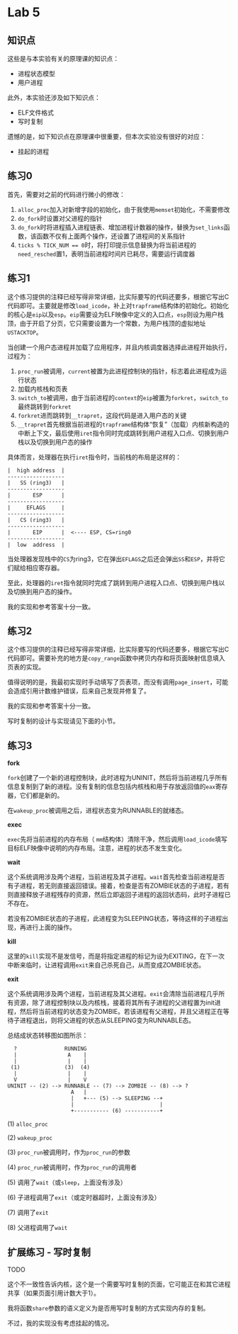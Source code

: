 # Lab 5

## 知识点

这些是与本实验有关的原理课的知识点：

* 进程状态模型
* 用户进程

此外，本实验还涉及如下知识点：

* ELF文件格式
* 写时复制

遗憾的是，如下知识点在原理课中很重要，但本次实验没有很好的对应：

* 挂起的进程

## 练习0

首先，需要对之前的代码进行微小的修改：

1. `alloc_proc`加入对新增字段的初始化，由于我使用`memset`初始化，不需要修改
2. `do_fork`时设置对父进程的指针
3. `do_fork`时将进程插入进程链表、增加进程计数器的操作，替换为`set_links`函数，该函数不仅有上面两个操作，还设置了进程间的关系指针
4. `ticks % TICK_NUM == 0`时，将打印提示信息替换为将当前进程的`need_resched`置1，表明当前进程时间片已耗尽，需要运行调度器

## 练习1

这个练习提供的注释已经写得非常详细，比实际要写的代码还要多，根据它写出C代码即可。主要就是修改`load_icode`，补上对`trapframe`结构体的初始化。初始化的核心是`eip`以及`esp`。`eip`需要设为ELF映像中定义的入口点，`esp`则设为用户栈顶，由于开启了分页，它只需要设置为一个常数，为用户栈顶的虚拟地址`USTACKTOP`。

当创建一个用户态进程并加载了应用程序，并且内核调度器选择此进程开始执行，过程为：

1. `proc_run`被调用，`current`被置为此进程控制块的指针，标志着此进程成为运行状态
2. 加载内核栈和页表
3. `switch_to`被调用，由于当前进程的`context`的`eip`被置为`forkret`，`switch_to`最终跳转到`forkret`
4. `forkret`进而跳转到`__trapret`，这段代码是进入用户态的关键
5. `__trapret`首先根据当前进程的`trapframe`结构体“恢复”（加载）内核新构造的中断上下文，最后使用`iret`指令同时完成跳转到用户进程入口点、切换到用户栈以及切换到用户态的操作

具体而言，处理器在执行`iret`指令时，当前栈的布局是这样的：

```
|  high address  |
------------------
|   SS (ring3)   |
------------------
|       ESP      |
------------------
|     EFLAGS     |
------------------
|   CS (ring3)   |
------------------
|       EIP      |  <---- ESP, CS=ring0
------------------
|  low  address  |
```

当处理器发现栈中的`CS`为ring3，它在弹出`EFLAGS`之后还会弹出`SS`和`ESP`，并将它们赋给相应寄存器。

至此，处理器的`iret`指令就同时完成了跳转到用户进程入口点、切换到用户栈以及切换到用户态的操作。

我的实现和参考答案十分一致。

## 练习2

这个练习提供的注释已经写得非常详细，比实际要写的代码还要多，根据它写出C代码即可。需要补充的地方是`copy_range`函数中拷贝内存和将页面映射信息填入页表的实现。

值得说明的是，我最初实现时手动填写了页表项，而没有调用`page_insert`，可能会造成引用计数维护错误，后来自己发现并修复了。

我的实现和参考答案十分一致。

写时复制的设计与实现请见下面的小节。

## 练习3

**fork**

`fork`创建了一个新的进程控制块，此时进程为UNINIT，然后将当前进程几乎所有信息复制到了新的进程。没有复制的信息包括内核栈和用于存放返回值的`eax`寄存器，它们都是新的。

在`wakeup_proc`被调用之后，进程状态变为RUNNABLE的就绪态。

**exec**

`exec`先将当前进程的内存布局（  `mm`结构体）清除干净，然后调用`load_icode`填写目标ELF映像中说明的内存布局。注意，进程的状态不发生变化。

**wait**

这个系统调用涉及两个进程，当前进程及其子进程。`wait`首先检查当前进程是否有子进程，若无则直接返回错误。接着，检查是否有ZOMBIE状态的子进程，若有则直接释放子进程残存的资源，然后立即返回子进程的返回状态码，此时子进程已不存在。

若没有ZOMBIE状态的子进程，此进程变为SLEEPING状态，等待这样的子进程出现，再进行上面的操作。

**kill**

这里的`kill`实现不是发信号，而是将指定进程的标记为设为EXITING，在下一次中断来临时，让进程调用`exit`来自己杀死自己，从而变成ZOMBIE状态。

**exit**

这个系统调用涉及两个进程，当前进程及其父进程。`exit`会清除当前进程几乎所有资源，除了进程控制块以及内核栈，接着将其所有子进程的父进程置为init进程，然后将当前进程的状态变为ZOMBIE。若该进程有父进程，并且父进程正在等待子进程退出，则将父进程的状态从SLEEPING变为RUNNABLE态。

总结成状态转移图如图所示：

```
  ?               RUNNING
  |                A    |
  |                |    |
 (1)              (3)  (4)
  |                |    |
  V                |    V
UNINIT -- (2) --> RUNNABLE -- (7) --> ZOMBIE -- (8) --> ?
                    A   |
                    |   +--- (5) --> SLEEPING --+
                    |                           |
                    +----------- (6) -----------+
```

(1) `alloc_proc`

(2) `wakeup_proc`

(3) `proc_run`被调用时，作为`proc_run`的参数

(4) `proc_run`被调用时，作为`proc_run`的调用者

(5) 调用了`wait`（或`sleep`，上面没有涉及）

(6) 子进程调用了`exit`（或定时器超时，上面没有涉及）

(7) 调用了`exit`

(8) 父进程调用了`wait`

## 扩展练习 - 写时复制

TODO

这个不一致性告诉内核，这个是一个需要写时复制的页面，它可能正在和其它进程共享（如果页面引用计数大于1）。

我将函数`share`参数的语义定义为是否用写时复制的方式实现内存的复制。

不过，我的实现没有考虑挂起的情况。